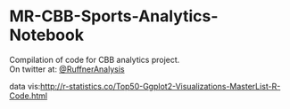 # MR-CBB-Sports-Analytics-Notebook
Compilation of code for CBB analytics project. <br>
On twitter at: <a href="https://twitter.com/RuffnerAnalysis" class="icon fa-twitter">
    										<span class="label">@RuffnerAnalysis</span></a><br>

data vis:http://r-statistics.co/Top50-Ggplot2-Visualizations-MasterList-R-Code.html
